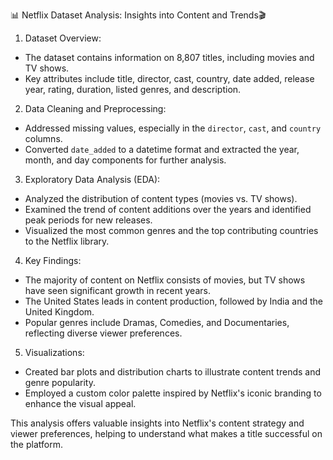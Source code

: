 📊 Netflix Dataset Analysis: Insights into Content and Trends🎬
1. Dataset Overview:
 - The dataset contains information on 8,807 titles, including movies and TV shows.
 - Key attributes include title, director, cast, country, date added, release year, rating, duration, listed genres, and description.

2. Data Cleaning and Preprocessing:
 - Addressed missing values, especially in the `director`, `cast`, and `country` columns.
 - Converted `date_added` to a datetime format and extracted the year, month, and day components for further analysis.

3. Exploratory Data Analysis (EDA):
 - Analyzed the distribution of content types (movies vs. TV shows).
 - Examined the trend of content additions over the years and identified peak periods for new releases.
 - Visualized the most common genres and the top contributing countries to the Netflix library.

4. Key Findings:
 - The majority of content on Netflix consists of movies, but TV shows have seen significant growth in recent years.
 - The United States leads in content production, followed by India and the United Kingdom.
 - Popular genres include Dramas, Comedies, and Documentaries, reflecting diverse viewer preferences.

5. Visualizations:
 - Created bar plots and distribution charts to illustrate content trends and genre popularity.
 - Employed a custom color palette inspired by Netflix's iconic branding to enhance the visual appeal.

This analysis offers valuable insights into Netflix's content strategy and viewer preferences, helping to understand what makes a title successful on the platform.
